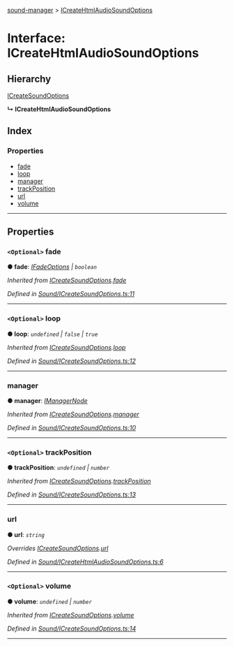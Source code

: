 [sound-manager](../README.md) > [ICreateHtmlAudioSoundOptions](../interfaces/icreatehtmlaudiosoundoptions.md)

# Interface: ICreateHtmlAudioSoundOptions

## Hierarchy

 [ICreateSoundOptions](icreatesoundoptions.md)

**↳ ICreateHtmlAudioSoundOptions**

## Index

### Properties

* [fade](icreatehtmlaudiosoundoptions.md#fade)
* [loop](icreatehtmlaudiosoundoptions.md#loop)
* [manager](icreatehtmlaudiosoundoptions.md#manager)
* [trackPosition](icreatehtmlaudiosoundoptions.md#trackposition)
* [url](icreatehtmlaudiosoundoptions.md#url)
* [volume](icreatehtmlaudiosoundoptions.md#volume)

---

## Properties

<a id="fade"></a>

### `<Optional>` fade

**● fade**: *[IFadeOptions](ifadeoptions.md) | `boolean`*

*Inherited from [ICreateSoundOptions](icreatesoundoptions.md).[fade](icreatesoundoptions.md#fade)*

*Defined in [Sound/ICreateSoundOptions.ts:11](https://github.com/furkleindustries/sound-manager/blob/087d8cb/src/Sound/ICreateSoundOptions.ts#L11)*

___
<a id="loop"></a>

### `<Optional>` loop

**● loop**: *`undefined` | `false` | `true`*

*Inherited from [ICreateSoundOptions](icreatesoundoptions.md).[loop](icreatesoundoptions.md#loop)*

*Defined in [Sound/ICreateSoundOptions.ts:12](https://github.com/furkleindustries/sound-manager/blob/087d8cb/src/Sound/ICreateSoundOptions.ts#L12)*

___
<a id="manager"></a>

###  manager

**● manager**: *[IManagerNode](imanagernode.md)*

*Inherited from [ICreateSoundOptions](icreatesoundoptions.md).[manager](icreatesoundoptions.md#manager)*

*Defined in [Sound/ICreateSoundOptions.ts:10](https://github.com/furkleindustries/sound-manager/blob/087d8cb/src/Sound/ICreateSoundOptions.ts#L10)*

___
<a id="trackposition"></a>

### `<Optional>` trackPosition

**● trackPosition**: *`undefined` | `number`*

*Inherited from [ICreateSoundOptions](icreatesoundoptions.md).[trackPosition](icreatesoundoptions.md#trackposition)*

*Defined in [Sound/ICreateSoundOptions.ts:13](https://github.com/furkleindustries/sound-manager/blob/087d8cb/src/Sound/ICreateSoundOptions.ts#L13)*

___
<a id="url"></a>

###  url

**● url**: *`string`*

*Overrides [ICreateSoundOptions](icreatesoundoptions.md).[url](icreatesoundoptions.md#url)*

*Defined in [Sound/ICreateHtmlAudioSoundOptions.ts:6](https://github.com/furkleindustries/sound-manager/blob/087d8cb/src/Sound/ICreateHtmlAudioSoundOptions.ts#L6)*

___
<a id="volume"></a>

### `<Optional>` volume

**● volume**: *`undefined` | `number`*

*Inherited from [ICreateSoundOptions](icreatesoundoptions.md).[volume](icreatesoundoptions.md#volume)*

*Defined in [Sound/ICreateSoundOptions.ts:14](https://github.com/furkleindustries/sound-manager/blob/087d8cb/src/Sound/ICreateSoundOptions.ts#L14)*

___

